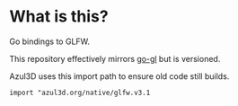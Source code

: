 What is this?
=============

Go bindings to GLFW.

This repository effectively mirrors [go-gl](http://github.com/go-gl/glfw3) but is versioned.

Azul3D uses this import path to ensure old code still builds.

`import "azul3d.org/native/glfw.v3.1`

